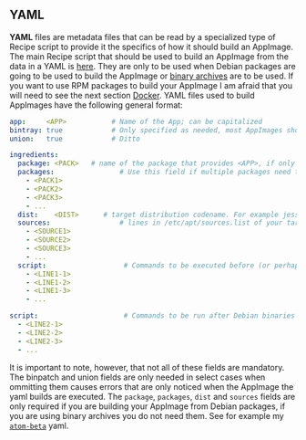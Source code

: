 ## YAML
**YAML** files are metadata files that can be read by a specialized type of Recipe script to provide it the specifics of how it should build an AppImage. The main Recipe script that should be used to build an AppImage from the data in a YAML is [here](https://github.com/probonopd/AppImages/recipes/meta/blob/master/Recipe). They are only to be used when Debian packages are going to be used to build the AppImage or [binary archives](/glossary/#cross-distribution-package-formats) are to be used. If you want to use RPM packages to build your AppImage I am afraid that you will need to see the next section [Docker](#docker). YAML files used to build AppImages have the following general format:

~~~yaml
app:     <APP>           # Name of the App; can be capitalized
bintray: true            # Only specified as needed, most AppImages should not need this field
union:   true            # Ditto

ingredients:
  package: <PACK>   # name of the package that provides <APP>, if only one package is needed
  packages:                # Use this field if multiple packages need to be specified
    - <PACK1>
    - <PACK2>
    - <PACK3>
    - ...
  dist:    <DIST>      # target distribution codename. For example jessie for Debian 8, oldstable for Debian 7, etc.
  sources:                 # lines in /etc/apt/sources.list of your target distribution
    - <SOURCE1>
    - <SOURCE2>
    - <SOURCE3>
    - ...
  script:                   # Commands to be executed before (or perhaps even instead of) Debian binaries are downloaded.
    - <LINE1-1>
    - <LINE1-2>
    - <LINE1-3>
    - ...

script:                     # Commands to be run after Debian binaries are downloaded and extracted
  - <LINE2-1>
  - <LINE2-2>
  - <LINE2-3>
  - ...
~~~

It is important to note, however, that not all of these fields are mandatory. The binpatch and union fields are only needed in select cases when ommitting them causes errors that are only noticed when the AppImage the yaml builds are executed. The `package`, `packages`, `dist` and `sources` fields are only required if you are building your AppImage from Debian packages, if you are using binary archives you do not need them. See for example my [`atom-beta`](https://github.com/fusion809/AppImages/blob/recipes/meta/atom-beta/atom-beta.yaml) yaml.
